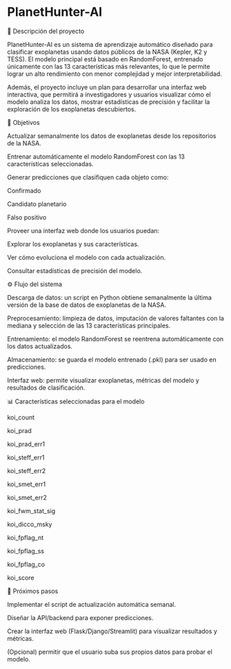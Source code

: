 # PlanetHunter-AI
🌌 Descripción del proyecto

PlanetHunter-AI es un sistema de aprendizaje automático diseñado para clasificar exoplanetas usando datos públicos de la NASA (Kepler, K2 y TESS).
El modelo principal está basado en RandomForest, entrenado únicamente con las 13 características más relevantes, lo que le permite lograr un alto rendimiento con menor complejidad y mejor interpretabilidad.

Además, el proyecto incluye un plan para desarrollar una interfaz web interactiva, que permitirá a investigadores y usuarios visualizar cómo el modelo analiza los datos, mostrar estadísticas de precisión y facilitar la exploración de los exoplanetas descubiertos.

🎯 Objetivos

Actualizar semanalmente los datos de exoplanetas desde los repositorios de la NASA.

Entrenar automáticamente el modelo RandomForest con las 13 características seleccionadas.

Generar predicciones que clasifiquen cada objeto como:

Confirmado

Candidato planetario

Falso positivo

Proveer una interfaz web donde los usuarios puedan:

Explorar los exoplanetas y sus características.

Ver cómo evoluciona el modelo con cada actualización.

Consultar estadísticas de precisión del modelo.

⚙️ Flujo del sistema

Descarga de datos: un script en Python obtiene semanalmente la última versión de la base de datos de exoplanetas de la NASA.

Preprocesamiento: limpieza de datos, imputación de valores faltantes con la mediana y selección de las 13 características principales.

Entrenamiento: el modelo RandomForest se reentrena automáticamente con los datos actualizados.

Almacenamiento: se guarda el modelo entrenado (.pkl) para ser usado en predicciones.

Interfaz web: permite visualizar exoplanetas, métricas del modelo y resultados de clasificación.

📊 Características seleccionadas para el modelo

koi_count

koi_prad

koi_prad_err1

koi_steff_err1

koi_steff_err2

koi_smet_err1

koi_smet_err2

koi_fwm_stat_sig

koi_dicco_msky

koi_fpflag_nt

koi_fpflag_ss

koi_fpflag_co

koi_score

🚀 Próximos pasos

Implementar el script de actualización automática semanal.

Diseñar la API/backend para exponer predicciones.

Crear la interfaz web (Flask/Django/Streamlit) para visualizar resultados y métricas.

(Opcional) permitir que el usuario suba sus propios datos para probar el modelo.
